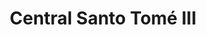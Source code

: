 ---
title: "Central Santo Tomé III"
url: /ciudad-guayana-puerto-ordaz/central-santo-tome-iii/
shop: supermercado
---